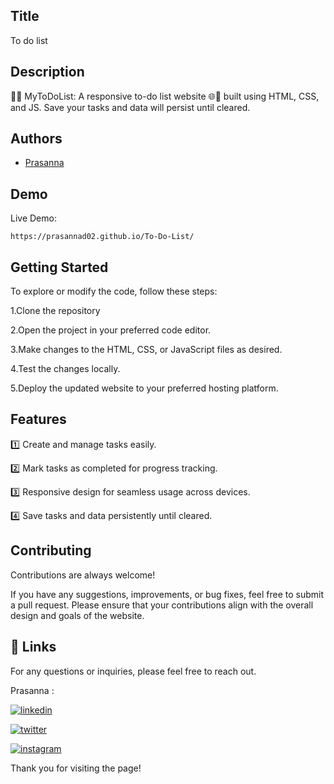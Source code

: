 
## Title

 To do list
## Description 

📝✅ MyToDoList: A responsive to-do list website 🌐📱 built using HTML, CSS, and JS. Save your tasks and data will persist until cleared.
## Authors

- [Prasanna](https://github.com/Prasanna02) 


## Demo

Live Demo:

    https://prasannad02.github.io/To-Do-List/
## Getting Started

To explore or modify the code, follow these steps:

1.Clone the repository

2.Open the project in your preferred code editor.

3.Make changes to the HTML, CSS, or JavaScript files as desired.

4.Test the changes locally.

5.Deploy the updated website to your preferred hosting platform.


## Features

1️⃣ Create and manage tasks easily.

2️⃣ Mark tasks as completed for progress tracking.

3️⃣ Responsive design for seamless usage across devices.

4️⃣ Save tasks and data persistently until cleared.



## Contributing

Contributions are always welcome!

If you have any suggestions, improvements, or bug fixes, feel free to submit a pull request. Please ensure that your contributions align with the overall design and goals of the website. 


## 🔗 Links

For any questions or inquiries, please feel free to reach out. 

Prasanna :

[![linkedin](https://img.shields.io/badge/linkedin-0A66C2?style=for-the-badge&logo=linkedin&logoColor=white)](https://www.linkedin.com/in/prasanna1572/)


[![twitter](https://img.shields.io/badge/twitter-1DA1F2?style=for-the-badge&logo=twitter&logoColor=white)](https://twitter.com/Hirthik_cham)

[![instagram](https://img.shields.io/badge/instagram-E4405F?style=for-the-badge&logo=instagram&logoColor=white)](https://www.instagram.com/moonstrucktraveller003/)


Thank you for visiting the page!
